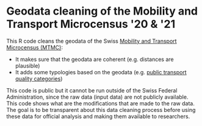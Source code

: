 # Geodata cleaning of the Mobility and Transport Microcensus '20 & '21
This R code cleans the geodata of the Swiss <a href="https://www.are.admin.ch/mtmc">Mobility and Transport Microcensus (MTMC)</a>:
- It makes sure that the geodata are coherent (e.g. distances are plausible)
- It adds some typologies based on the geodata (e.g. <a href="https://s.geo.admin.ch/91f3a3a9e2">public transport quality categories</a>)

This code is public but it cannot be run outside of the Swiss Federal Administration, since the raw data (input data) are not publicly available. This code shows what are the modifications that are made to the raw data. The goal is to be transparent about this data cleaning process before using these data for official analysis and making them available to researchers.
